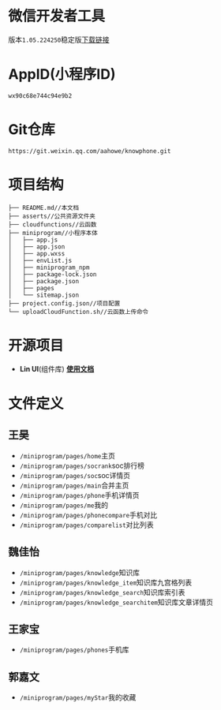 # 微信开发者工具

版本`1.05.224250`稳定版[下载链接](https://developers.weixin.qq.com/miniprogram/dev/devtools/download.html)

# AppID(小程序ID)

`wx90c68e744c94e9b2`

# Git仓库

`https://git.weixin.qq.com/aahowe/knowphone.git`

# 项目结构

```
├── README.md//本文档
├── asserts//公共资源文件夹
├── cloudfunctions//云函数
├── miniprogram//小程序本体
│   ├── app.js
│   ├── app.json
│   ├── app.wxss
│   ├── envList.js
│   ├── miniprogram_npm
│   ├── package-lock.json
│   ├── package.json
│   ├── pages
│   └── sitemap.json
├── project.config.json//项目配置
└── uploadCloudFunction.sh//云函数上传命令
```

# 开源项目

- **Lin UI**(组件库)   [**使用文档**](https://doc.mini.talelin.com/start/#%E4%BD%BF%E7%94%A8%E7%BB%84%E4%BB%B6)

# 文件定义

## 王昊

- `/miniprogram/pages/home`主页
- `/miniprogram/pages/socrank`soc排行榜
- `/miniprogram/pages/soc`soc详情页
- `/miniprogram/pages/main`合并主页
- `/miniprogram/pages/phone`手机详情页
- `/miniprogram/pages/me`我的
- `/miniprogram/pages/phonecompare`手机对比
- `/miniprogram/pages/comparelist`对比列表

## 魏佳怡

- `/miniprogram/pages/knowledge`知识库
- `/miniprogram/pages/knowledge_item`知识库九宫格列表
- `/miniprogram/pages/knowledge_search`知识库索引表
- `/miniprogram/pages/knowledge_searchitem`知识库文章详情页



## 王家宝

- `/miniprogram/pages/phones`手机库

## 郭嘉文

- `/miniprogram/pages/myStar`我的收藏

